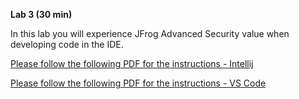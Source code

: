 ﻿**Lab 3 (30 min)**

In this lab you will experience JFrog Advanced Security value when developing code in the IDE.

[Please follow the following PDF for the instructions - Intellij](./Lab%203%20-%20Intellij.pdf)

[Please follow the following PDF for the instructions - VS Code](./Lab%203%20-%20VS%20Code.pdf)
